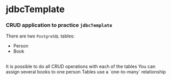 # jdbcTemplate
### CRUD application to practice `jdbcTemplate`

There are two `PostgreSQL` tables:
* Person
* Book
<br/>
It is possible to do all CRUD operations with each of the tables  
You can assign several books to one person  
Tables use a `one-to-many` relationship
